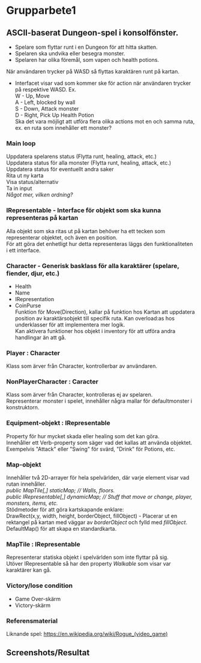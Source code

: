 # Grupparbete1
  
## ASCII-baserat Dungeon-spel i konsolfönster.
  
* Spelare som flyttar runt i en Dungeon för att hitta skatten.
* Spelaren ska undvika eller besegra monster.
* Spelaren har olika föremål, som vapen och health potions.
  
När användaren trycker på WASD så flyttas karaktären runt på kartan.
  
* Interfacet visar vad som kommer ske för action när användaren trycker på respektive WASD.
Ex.  
W - Up, Move  
A - Left, blocked by wall  
S - Down, Attack monster  
D - Right, Pick Up Health Potion  
Ska det vara möjligt att utföra flera olika actions mot en och samma ruta, ex. en ruta som innehåller ett monster?  
  
### Main loop
Uppdatera spelarens status (Flytta runt, healing, attack, etc.)  
Uppdatera status för alla monster (Flytta runt, healing, attack, etc.)  
Uppdatera status för eventuellt andra saker  
Rita ut ny karta  
Visa status/alternativ  
Ta in input  
*Något mer, vilken ordning?*  
  
### IRepresentable - Interface för objekt som ska kunna representeras på kartan  
Alla objekt som ska ritas ut på kartan behöver ha ett tecken som representerar objektet,
och även en position.  
För att göra det enhetligt hur detta representeras läggs den funktionaliteten i ett interface.  
  
### Character - Generisk basklass för alla karaktärer (spelare, fiender, djur, etc.)
* Health  
* Name
* IRepresentation
* CoinPurse  
Funktion för Move(Direction), kallar på funktion hos Kartan att uppdatera position av karaktärsobjekt till specifik ruta. Kan overload:as hos underklasser för att implementera mer logik.  
Kan aktivera funktioner hos objekt i inventory för att utföra andra handlingar än att gå.  
  
### Player : Character  
Klass som ärver från Character, kontrollerbar av användaren.

### NonPlayerCharacter : Caracter
Klass som ärver från Character, kontrolleras ej av spelaren.  
Representerar monster i spelet, innehåller några mallar för defaultmonster i konstruktorn.  
  
### Equipment-objekt : IRepresentable
Property för hur mycket skada eller healing som det kan göra.  
Innehåller ett Verb-property som säger vad det kallas att använda objektet. Exempelvis "Attack" eller "Swing" för svärd, "Drink" för Potions, etc.  
  
### Map-objekt
Innehåller två 2D-arrayer för hela spelvärlden, där varje element visar vad rutan innehåller.  
*public MapTile[,] staticMap; // Walls, floors.*  
*public IRepresentable[,] dynamicMap; // Stuff that move or change, player, monsters, items, etc.*  
Stödmetoder för att göra kartskapande enklare:  
DrawRect(x,y, width, height, borderObject, fillObject) - Placerar ut en rektangel på kartan med väggar av *borderObject* och fylld med *fillObject*.  
DefaultMap() för att skapa en standardkarta.  
  
### MapTile : IRepresentable  
Representerar statiska objekt i spelvärlden som inte flyttar på sig.  
Utöver IRepresentable så har den property *Walkable* som visar var karaktärer kan gå.  

### Victory/lose condition 
* Game Over-skärm
* Victory-skärm
  
### Referensmaterial
Liknande spel: https://en.wikipedia.org/wiki/Rogue_(video_game)
  
## Screenshots/Resultat  